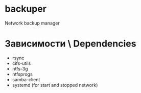 # backuper
Network backup manager

# Зависимости \ Dependencies
* rsync
* cifs-utils
* ntfs-3g
* ntfsprogs
* samba-client
* systemd (for start and stopped network)
